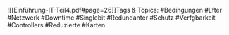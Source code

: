 
![[Einführung-IT-Teil4.pdf#page=26]]Tags & Topics:
   #Bedingungen
   #Lfter
   #Netzwerk
   #Downtime
   #Singlebit
   #Redundanter
   #Schutz
   #Verfgbarkeit
   #Controllers
   #Reduzierte
   #Karten